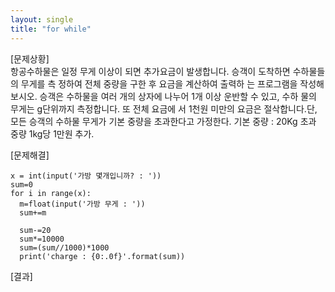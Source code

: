 ```yaml
---
layout: single
title: "for while"
---
```



[문제상황]  
항공수하물은 일정 무게 이상이 되면 추가요금이
발생합니다. 승객이 도착하면 수하물들의 무게를 측
정하여 전체 중량을 구한 후 요금을 계산하여 출력하
는 프로그램을 작성해 보시오. 승객은 수하물을 여러
개의 상자에 나누어 1개 이상 운반할 수 있고, 수하
물의 무게는 g단위까지 측정합니다. 또 전체 요금에
서 1천원 미만의 요금은 절삭합니다.단, 모든 승객의 
수하물 무게가 기본 중량을 초과한다고 가정한다. 
기본 중량 : 20Kg
초과 중량 1kg당 1만원 추가.

[문제해결]  
~~~  
x = int(input('가방 몇개입니까? : '))
sum=0
for i in range(x):
  m=float(input('가방 무게 : '))
  sum+=m
  
  sum-=20
  sum*=10000
  sum=(sum//1000)*1000
  print('charge : {0:.0f}'.format(sum))
~~~

[결과]  



